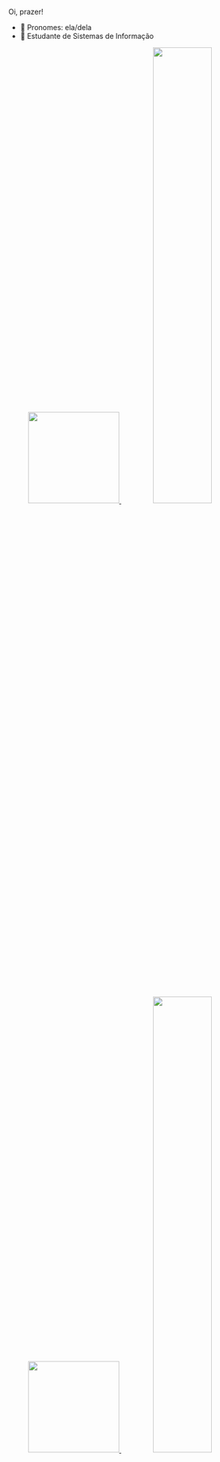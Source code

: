 Oi, prazer!
- 💬 Pronomes: ela/dela
- 💬 Estudante de Sistemas de Informação
 <!---->

<div align="center" dir="auto">
  <a href="https://github.com/bpanacho">
  <img height="180em" src="https://github-readme-stats.vercel.app/api?username=bpanacho&;show_icons=true&theme=dracula&include_all_commits=true&count_private=true" style="max-width: 100%;"> <img width="48%" src="link">
    <img height="180em" src="https://github-readme-stats.vercel.app/api/top-langs/?username=bpanacho&layout=compact&langs_count=16&theme=dracula"> <img width="48%" src="link">
</a></div>
